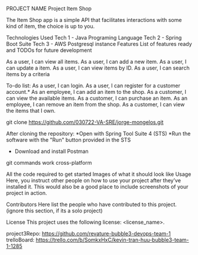 PROJECT NAME
Project Item Shop

The Item Shop app is a simple API that facilitates
interactions with some kind of item, the choice is up to you.

Technologies Used
Tech 1 - Java Programing Language
Tech 2 - Spring Boot Suite
Tech 3 - AWS Postgresql instance
Features
List of features ready and TODOs for future development

As a user, I can view all items.
As a user, I can add a new item.
As a user, I can update a item.
As a user, I can view items by ID.
As a user, I can search items by a criteria

To-do list:
 As a user, I can login.
 As a user, I can register for a customer account.* As an employee, I can add an item to the shop.
 As a customer, I can view the available items.
 As a customer, I can purchase an item.
 As an employee, I can remove an item from the shop.
 As a customer, I can view the items that I own.

git clone https://github.com/030722-VA-SRE/jorge-mongelos.git

After cloning the repository:
*Open with Spring Tool Suite 4 (STS)
*Run the software with the "Run" button provided in the STS
* Download and install Postman



git commands work cross-platform


All the code required to get started
Images of what it should look like
Usage
Here, you instruct other people on how to use your project after they’ve installed it. This would also be a good place to include screenshots of your project in action.

Contributors
Here list the people who have contributed to this project. (ignore this section, if its a solo project)

License
This project uses the following license: <license_name>.

project3Repo: https://github.com/revature-bubble3-devops-team-1
trelloBoard: https://trello.com/b/SomkxHxC/kevin-tran-huu-bubble3-team-1-1285
